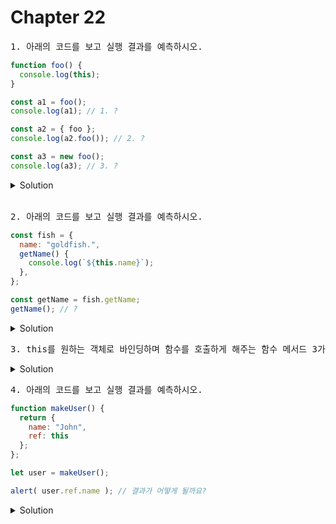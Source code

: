 # Chapter 22

<pre>1. 아래의 코드를 보고 실행 결과를 예측하시오.</pre>

```js
function foo() {
  console.log(this);
}

const a1 = foo();
console.log(a1); // 1. ?

const a2 = { foo };
console.log(a2.foo()); // 2. ?

const a3 = new foo();
console.log(a3); // 3. ?
```

<details>
  <summary>Solution</summary>
  <strong>1. Window</strong><br><strong>2. a2({foo: ƒ})<br>3. a3(foo {})</strong>
  <pre>this바인딩은 함수가 호출 방식에 따라 동적으로 결정되는데,<br>1번은 일반함수로 foo를 호출하여 this에 전역 객체인 Window를 가리키게 된다.<br>2번은 a2에 foo함수를 프로퍼티 축약 표현으로 추가했기 때문에 메서드를 호출한 객체 즉, a2가 this에 바인딩된다.<br>3번은 new연산자로 foo함수를 생성자 함수로 호출하였기 때문에 해당 인스턴스인 a3이 this에 바인딩된다.</pre>
</details>

<br>

<pre>2. 아래의 코드를 보고 실행 결과를 예측하시오.</pre>

```js
const fish = {
  name: "goldfish.",
  getName() {
    console.log(`${this.name}`);
  },
};

const getName = fish.getName;
getName(); // ?
```

<details>
  <summary>Solution</summary>
  <strong>''(브라우저 환경에서 window.name)</strong>
  <pre>fish객체의 getName 프로퍼티는 독립적으로 존재하여 일반 변수에 할당하여 일반 함수로 호출할 수 있다.<br>일반 함수 호출에서 this는 전역객체를 가리키므로 브라우저 환경에서 window.name을 반환한다.</pre>
</details>

<pre>3. this를 원하는 객체로 바인딩하며 함수를 호출하게 해주는 함수 메서드 3가지는 무엇인가? </pre>

<details>
<summary>Solution</summary>
<strong>apply, call, bind</strong></details>


<pre>4. 아래의 코드를 보고 실행 결과를 예측하시오.</pre>

```js
function makeUser() {
  return {
    name: "John",
    ref: this
  };
};

let user = makeUser();

alert( user.ref.name ); // 결과가 어떻게 될까요?
```

<details>
  <summary>Solution</summary>
  <strong>에러가 발생합니다 - </strong>Error: Cannot read property 'name' of undefined
  <pre>에러가 발생하는 이유는 this 값을 설정할 땐 객체 정의가 사용되지 않기 때문입니다. this 값은 호출 시점에 결정됩니다.
위 코드에서 makeUser() 내 this는 undefined가 됩니다. 메서드로써 호출된 게 아니라 함수로써 호출되었기 때문입니다.
this 값은 전체 함수가 됩니다. 코드 블록과 객체 리터럴은 여기에 영향을 주지 않습니다.
따라서 ref: this는 함수의 현재 this 값을 가져옵니다.
this의 값이 undefined가 되게 함수를 다시 작성하면 다음과 같습니다.
</pre>

```js
function makeUser(){
  return this; // 이번엔 객체 리터럴을 사용하지 않았습니다.
}

alert( makeUser().name ); // Error: Cannot read property 'name' of undefined
```
<pre>
보시다시피 alert( makeUser().name )와 위쪽에서 살펴본 alert( user.ref.name )의 결과가 같은 것을 확인할 수 있습니다.
에러가 발생하지 않게 하려면 코드를 다음과 같이 수정하면 됩니다.</pre>

```js
function makeUser() {
  return {
    name: "John",
    ref() {
      return this;
    }
  };
};

let user = makeUser();

alert( user.ref().name ); // John
```

<pre>이렇게 하면 user.ref()가 메서드가 되고 this는 . 앞의 객체가 되기 때문에 에러가 발생하지 않습니다.</pre>

</details>

